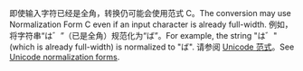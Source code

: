 <span data-ttu-id="84030-101">即使输入字符已经是全角，转换仍可能会使用范式 C。</span><span class="sxs-lookup"><span data-stu-id="84030-101">The conversion may use Normalization Form C even if an input character is already full-width.</span></span> <span data-ttu-id="84030-102">例如，将字符串“は゛”（已是全角）规范化为“ば”。</span><span class="sxs-lookup"><span data-stu-id="84030-102">For example, the string "は゛" (which is already full-width) is normalized to "ば".</span></span> <span data-ttu-id="84030-103">请参阅 [Unicode 范式](https://unicode.org/reports/tr15)。</span><span class="sxs-lookup"><span data-stu-id="84030-103">See [Unicode normalization forms](https://unicode.org/reports/tr15).</span></span>
